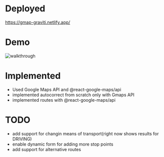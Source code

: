 # Deployed

https://gmap-graviti.netlify.app/

# Demo

![walkthrough](walkthrough.gif)

# Implemented

- Used Google Maps API and @react-google-maps/api
- implemented autocorrect from scratch only with Gmaps API
- implemented routes with @react-google-maps/api

# TODO

- add support for changin means of transport(right now shows results for DRIVING)
- enable dynamic form for adding more stop points
- add support for alternative routes
